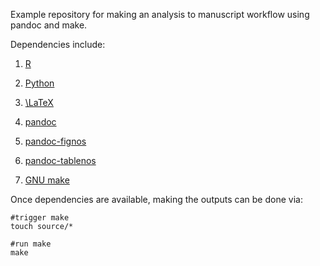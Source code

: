 Example repository for making an analysis to manuscript workflow using pandoc and make. 

Dependencies include:

1. [R](https://cran.r-project.org/)

1. [Python](https://www.python.org/)

1. [\LaTeX](https://www.latex-project.org/)

1. [pandoc](https://pandoc.org/)

1. [pandoc-fignos](https://github.com/tomduck/pandoc-fignos)

1. [pandoc-tablenos](https://github.com/tomduck/pandoc-tablenos)

1. [GNU make](https://www.gnu.org/software/make/)

Once dependencies are available, making the outputs can be done via:

    #trigger make
    touch source/*

    #run make
    make

